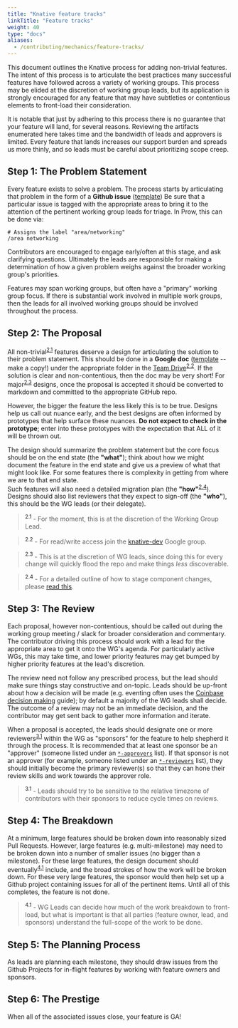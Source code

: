 ```yaml
---
title: "Knative feature tracks"
linkTitle: "Feature tracks"
weight: 40
type: "docs"
aliases:
  - /contributing/mechanics/feature-tracks/
---
```


This document outlines the Knative process for adding non-trivial features.  The 
intent of this process is to articulate the best practices many successful 
features have followed across a variety of working groups.  This process may be 
elided at the discretion of working group leads, but its application is strongly 
encouraged for any feature that may have subtleties or contentious elements to 
front-load their consideration.

It is notable that just by adhering to this process there is no guarantee that 
your feature will land, for several reasons.  Reviewing the artifacts enumerated 
here takes time and the bandwidth of leads and approvers is limited.  Every 
feature that lands increases our support burden and spreads us more thinly, and 
so leads must be careful about prioritizing scope creep.

## Step 1: The Problem Statement

Every feature exists to solve a problem.  The process starts by articulating 
that problem in the form of a **Github issue** 
([template](https://docs.google.com/document/d/1FvezfvBghevCRoZUmN3SoTVtm6f_u_r5f94MEa4jNIA/edit))
 Be sure that a particular issue is tagged with the appropriate areas to bring 
it to the attention of the pertinent working group leads for triage.  In Prow, 
this can be done via:

```
# Assigns the label "area/networking"
/area networking
```

Contributors are encouraged to engage early/often at this stage, and ask 
clarifying questions.  Ultimately the leads are responsible for making a 
determination of how a given problem weighs against the broader working group's 
priorities.

Features may span working groups, but often have a "primary" working group 
focus.  If there is substantial work involved in multiple work groups, then the 
leads for all involved working groups should be involved throughout the process.

## Step 2: The Proposal

All non-trivial<sup>[2.1](#2.1)</sup> features deserve a design for 
articulating the solution to their problem statement. This should be done in a 
**Google doc**
([template](https://docs.google.com/document/d/1FvezfvBghevCRoZUmN3SoTVtm6f_u_r5f94MEa4jNIA/edit) -- make a copy!) 
under the appropriate folder in the [Team 
Drive](https://drive.google.com/drive/folders/0AM-QGZJ-HUA8Uk9PVA)<sup>[2.2](#2.2)</sup>.
If the solution is clear and non-contentious, then the doc may be very short!
For major<sup>[2.3](#2.3)</sup> designs, once the proposal is accepted it should be converted to
markdown and committed to the appropriate GitHub repo.

However, the bigger the feature the less likely this is to be true.  Designs 
help us call out nuance early, and the best designs are often informed by 
prototypes that help surface these nuances.  **Do not expect to check in the 
prototype**; enter into these prototypes with the expectation that ALL of it 
will be thrown out.

The design should summarize the problem statement but the core focus should be 
on the end state (the **"what"**); think about how we might document the feature 
in the end state and give us a preview of what that might look like.  For some 
features there is complexity in getting from where we are to that end state.  
Such features will also need a detailed migration plan (the **"how"**<sup>[2.4](#2.4)</sup>).
Designs should also list reviewers that they expect to sign-off (the **"who"**),
this should be the WG leads (or their delegate).

> <a name="2.1"><sup>2.1</sup></a> - For the moment, this is at the discretion of the Working Group Lead.

> <a name="2.2"><sup>2.2</sup></a> - For read/write access join the [knative-dev](https://groups.google.com/forum/#!forum/knative-dev) Google group.

> <a name="2.3"><sup>2.3</sup></a> - This is at the discretion of WG leads, since doing this for every change will quickly flood the repo and make things _less_ discoverable.

> <a name="2.4"><sup>2.4</sup></a> - For a detailed outline of how to stage component changes, please [read this](https://github.com/knative/serving/issues/2639).

## Step 3: The Review

Each proposal, however non-contentious, should be called out during the working 
group meeting / slack for broader consideration and commentary.  The contributor 
driving this process should work with a lead for the appropriate area to get it 
onto the WG's agenda.  For particularly active WGs, this may take time, and 
lower priority features may get bumped by higher priority features at the lead's 
discretion.  

The review need not follow any prescribed process, but the lead should make sure 
things stay constructive and on-topic.  Leads should be up-front about how a 
decision will be made (e.g. eventing often uses the [Coinbase decision 
making](https://medium.com/@barmstrong/how-we-make-decisions-at-coinbase-cd6c630322e9) 
guide); by default a majority of the WG leads shall decide.  The outcome of a 
review may not be an immediate decision, and the contributor may get sent back 
to gather more information and iterate.

When a proposal is accepted, the leads should designate one or more
reviewers<sup>[3.1](#3.1)</sup> within the WG as "sponsors" for the
feature to help shepherd it through the process.  It is recommended that at
least one sponsor be an "approver" (someone listed under an
[`*-approvers`](https://github.com/knative/serving/blob/main/OWNERS_ALIASES) list).
If that sponsor is not an approver (for example, someone listed under an
[`*-reviewers`](https://github.com/knative/serving/blob/main/OWNERS_ALIASES) list),
they should initially become the primary reviewer(s) so that they can hone their review skills
and work towards the approver role.

> <a name="3.1"><sup>3.1</sup></a> - Leads should try to be sensitive to the relative timezone of contributors with their sponsors to reduce cycle times on reviews.

## Step 4: The Breakdown

At a minimum, large features should be broken down into reasonably sized Pull 
Requests.  However, large features (e.g. multi-milestone) may need to be broken 
down into a number of smaller issues (no bigger than a milestone).  For these 
large features, the design document should eventually<sup>[4.1](#4.1)</sup> include, and the
broad strokes of how the work will be broken down. For these very large features,
the sponsor would then help set up a Github project containing issues for all of
the pertinent items.  Until all of this completes, the feature is not done.

> <a name="4.1"><sup>4.1</sup></a> - WG Leads can decide how much of the work breakdown to front-load, but what is important is that all parties (feature owner, lead, and sponsors) understand the full-scope of the work to be done.


## Step 5: The Planning Process

As leads are planning each milestone, they should draw issues from the Github 
Projects for in-flight features by working with feature owners and sponsors.

## Step 6: The Prestige

When all of the associated issues close, your feature is GA!
